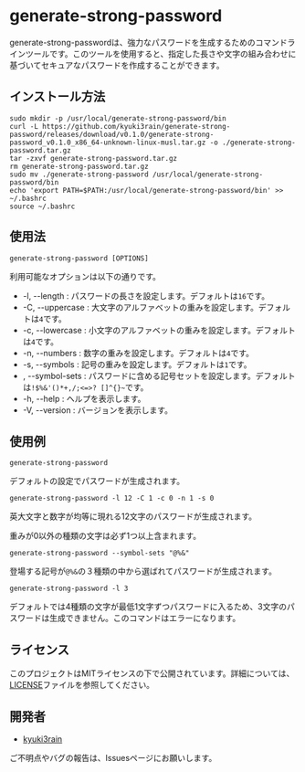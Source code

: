 # generate-strong-password

generate-strong-passwordは、強力なパスワードを生成するためのコマンドラインツールです。このツールを使用すると、指定した長さや文字の組み合わせに基づいてセキュアなパスワードを作成することができます。

## インストール方法

```shell
sudo mkdir -p /usr/local/generate-strong-password/bin
curl -L https://github.com/kyuki3rain/generate-strong-password/releases/download/v0.1.0/generate-strong-password_v0.1.0_x86_64-unknown-linux-musl.tar.gz -o ./generate-strong-password.tar.gz
tar -zxvf generate-strong-password.tar.gz
rm generate-strong-password.tar.gz
sudo mv ./generate-strong-password /usr/local/generate-strong-password/bin
echo 'export PATH=$PATH:/usr/local/generate-strong-password/bin' >> ~/.bashrc
source ~/.bashrc
```

## 使用法

```shell
generate-strong-password [OPTIONS]
```

利用可能なオプションは以下の通りです。

- -l, --length <LENGTH>           : パスワードの長さを設定します。デフォルトは`16`です。
- -C, --uppercase <UPPERCASE>     : 大文字のアルファベットの重みを設定します。デフォルトは`4`です。
- -c, --lowercase <LOWERCASE>     : 小文字のアルファベットの重みを設定します。デフォルトは`4`です。
- -n, --numbers <NUMBERS>         : 数字の重みを設定します。デフォルトは`4`です。
- -s, --symbols <SYMBOLS>         : 記号の重みを設定します。デフォルトは`1`です。
-   , --symbol-sets <SYMBOL-SETS> : パスワードに含める記号セットを設定します。デフォルトは`!$%&'()*+,/;<=>? []^{}~`です。
- -h, --help                      : ヘルプを表示します。
- -V, --version                   : バージョンを表示します。


## 使用例

```shell
generate-strong-password
```

デフォルトの設定でパスワードが生成されます。

```shell
generate-strong-password -l 12 -C 1 -c 0 -n 1 -s 0
```

英大文字と数字が均等に現れる12文字のパスワードが生成されます。

重みが0以外の種類の文字は必ず1つ以上含まれます。


```shell
generate-strong-password --symbol-sets "@%&"
```

登場する記号が`@%&`の３種類の中から選ばれてパスワードが生成されます。

```shell
generate-strong-password -l 3
```

デフォルトでは4種類の文字が最低1文字ずつパスワードに入るため、3文字のパスワードは生成できません。このコマンドはエラーになります。

## ライセンス

このプロジェクトはMITライセンスの下で公開されています。詳細については、[LICENSE](https://github.com/kyuki3rain/generate-strong-password/blob/master/LICENSE)ファイルを参照してください。


## 開発者
- [kyuki3rain](https://github.com/kyuki3rain)

ご不明点やバグの報告は、Issuesページにお願いします。